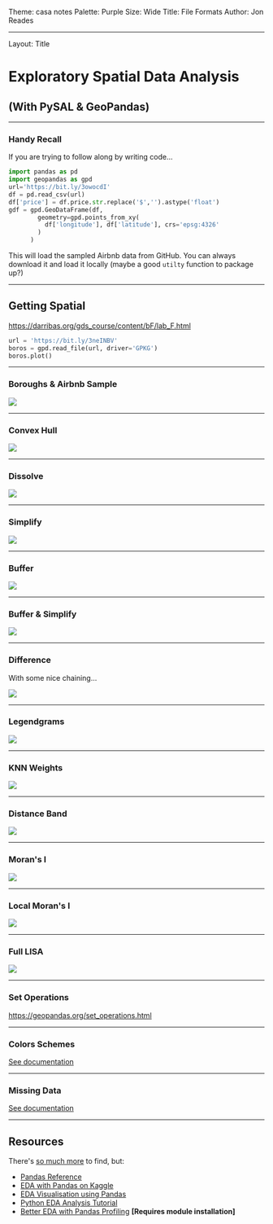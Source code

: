 Theme: casa notes
Palette: Purple
Size: Wide
Title: File Formats
Author: Jon Reades

---
Layout: Title
# Exploratory Spatial Data Analysis

## (With PySAL & GeoPandas)

---

### Handy Recall

If you are trying to follow along by writing code...

```python
import pandas as pd
import geopandas as gpd
url='https://bit.ly/3owocdI'
df = pd.read_csv(url) 
df['price'] = df.price.str.replace('$','').astype('float')
gdf = gpd.GeoDataFrame(df, 
        geometry=gpd.points_from_xy(
          df['longitude'], df['latitude'], crs='epsg:4326'
        )
      )
```

This will load the sampled Airbnb data from GitHub. You can always download it and load it locally (maybe a good `utilty` function to package up?)

---

## Getting Spatial

https://darribas.org/gds_course/content/bF/lab_F.html

```python
url = 'https://bit.ly/3neINBV'
boros = gpd.read_file(url, driver='GPKG')
boros.plot()
```

---

### Boroughs & Airbnb Sample

![](img/Boroughs.png)

---

### Convex Hull

![](img/Boroughs_Hull.png)

---

### Dissolve

![](img/London.png)

----

### Simplify

![](img/London_Simplify.png)

---

### Buffer

![](img/London_Buffer.png)

---

### Buffer & Simplify

![](img/London_Buffer_Simplify.png)

---

### Difference

With some nice chaining...

![](img/London_Buffer_Simplify_Diff.png)

---

### Legendgrams

![](img/Legendgram.png)

---

### KNN Weights

![](img/Airbnb_KNN.png)

---

### Distance Band

![](img/Airbnb_DistanceBand.png)

---

### Moran's I

![](img/Moran_Global.png)

---

### Local Moran's I

![](img/Moran_Local.png)

---

### Full LISA

![](img/Lisa.png)



---



### Set Operations

https://geopandas.org/set_operations.html

---

### Colors Schemes

[See documentation](https://geopandas.org/mapping.html#choosing-colors)

---

### Missing Data

[See documentation](https://geopandas.org/mapping.html#missing-data)

---

## Resources

There's [so much more](https://www.google.com/search?q=eda+with+pandas) to find, but:

- [Pandas Reference](https://pandas.pydata.org/pandas-docs/stable/reference/api/pandas.DataFrame.plot.html)
- [EDA with Pandas on Kaggle](https://www.kaggle.com/kashnitsky/topic-1-exploratory-data-analysis-with-pandas)
- [EDA Visualisation using Pandas](https://towardsdatascience.com/exploratory-data-analysis-eda-visualization-using-pandas-ca5a04271607)
- [Python EDA Analysis Tutorial](https://www.datacamp.com/community/tutorials/exploratory-data-analysis-python)
- [Better EDA with Pandas Profiling](https://towardsdatascience.com/a-better-eda-with-pandas-profiling-e842a00e1136) **[Requires module installation]**